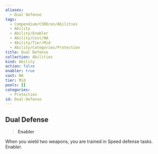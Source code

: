```yaml
---
aliases:
  - Dual Defense
tags:
  - Compendium/CSRD/en/Abilities
  - Ability
  - Ability/Enabler
  - Ability/Cost/NA
  - Ability/Tier/Mid
  - Ability/Categories/Protection
title: Dual Defense
collection: Abilities
kind: Ability
action: false
enabler: true
cost: NA
tier: Mid
pools: []
categories:
  - Protection
id: Dual-Defense
---
```

## Dual Defense    
>**Enabler**  
    
When you wield two weapons, you are trained in Speed defense tasks. Enabler.
